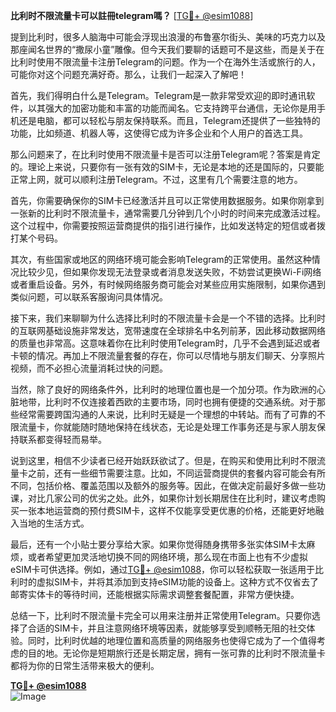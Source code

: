 **比利时不限流量卡可以註冊telegram嗎？** [[TG💪+ @esim1088](https://t.me/s/esim1088)]

提到比利时，很多人脑海中可能会浮现出浪漫的布鲁塞尔街头、美味的巧克力以及那座闻名世界的“撒尿小童”雕像。但今天我们要聊的话题可不是这些，而是关于在比利时使用不限流量卡注册Telegram的问题。作为一个在海外生活或旅行的人，可能你对这个问题充满好奇。那么，让我们一起深入了解吧！

首先，我们得明白什么是Telegram。Telegram是一款非常受欢迎的即时通讯软件，以其强大的加密功能和丰富的功能而闻名。它支持跨平台通信，无论你是用手机还是电脑，都可以轻松与朋友保持联系。而且，Telegram还提供了一些独特的功能，比如频道、机器人等，这使得它成为许多企业和个人用户的首选工具。

那么问题来了，在比利时使用不限流量卡是否可以注册Telegram呢？答案是肯定的。理论上来说，只要你有一张有效的SIM卡，无论是本地的还是国际的，只要能正常上网，就可以顺利注册Telegram。不过，这里有几个需要注意的地方。

首先，你需要确保你的SIM卡已经激活并且可以正常使用数据服务。如果你刚拿到一张新的比利时不限流量卡，通常需要几分钟到几个小时的时间来完成激活过程。这个过程中，你需要按照运营商提供的指引进行操作，比如发送特定的短信或者拨打某个号码。

其次，有些国家或地区的网络环境可能会影响Telegram的正常使用。虽然这种情况比较少见，但如果你发现无法登录或者消息发送失败，不妨尝试更换Wi-Fi网络或者重启设备。另外，有时候网络服务商可能会对某些应用实施限制，如果你遇到类似问题，可以联系客服询问具体情况。

接下来，我们来聊聊为什么选择比利时的不限流量卡会是一个不错的选择。比利时的互联网基础设施非常发达，宽带速度在全球排名中名列前茅，因此移动数据网络的质量也非常高。这意味着你在比利时使用Telegram时，几乎不会遇到延迟或者卡顿的情况。再加上不限流量套餐的存在，你可以尽情地与朋友们聊天、分享照片视频，而不必担心流量消耗过快的问题。

当然，除了良好的网络条件外，比利时的地理位置也是一个加分项。作为欧洲的心脏地带，比利时不仅连接着西欧的主要市场，同时也拥有便捷的交通系统。对于那些经常需要跨国沟通的人来说，比利时无疑是一个理想的中转站。而有了可靠的不限流量卡，你就能随时随地保持在线状态，无论是处理工作事务还是与家人朋友保持联系都变得轻而易举。

说到这里，相信不少读者已经开始跃跃欲试了。但是，在购买和使用比利时不限流量卡之前，还有一些细节需要注意。比如，不同运营商提供的套餐内容可能会有所不同，包括价格、覆盖范围以及额外的服务等。因此，在做决定前最好多做一些功课，对比几家公司的优劣之处。此外，如果你计划长期居住在比利时，建议考虑购买一张本地运营商的预付费SIM卡，这样不仅能享受更优惠的价格，还能更好地融入当地的生活方式。

最后，还有一个小贴士要分享给大家。如果你觉得随身携带多张实体SIM卡太麻烦，或者希望更加灵活地切换不同的网络环境，那么现在市面上也有不少虚拟eSIM卡可供选择。例如，通过[TG💪+ @esim1088](https://t.me/s/esim1088)，你可以轻松获取一张适用于比利时的虚拟SIM卡，并将其添加到支持eSIM功能的设备上。这种方式不仅省去了邮寄实体卡的等待时间，还能根据实际需求调整套餐配置，非常方便快捷。

总结一下，比利时不限流量卡完全可以用来注册并正常使用Telegram。只要你选择了合适的SIM卡，并且注意网络环境等因素，就能够享受到顺畅无阻的社交体验。同时，比利时优越的地理位置和高质量的网络服务也使得它成为了一个值得考虑的目的地。无论你是短期旅行还是长期定居，拥有一张可靠的比利时不限流量卡都将为你的日常生活带来极大的便利。

**[TG💪+ @esim1088](https://t.me/s/esim1088)**  
![Image](https://i.postimg.cc/4NQfJmqS/Snipaste-2025-05-13-00-14-12.png)